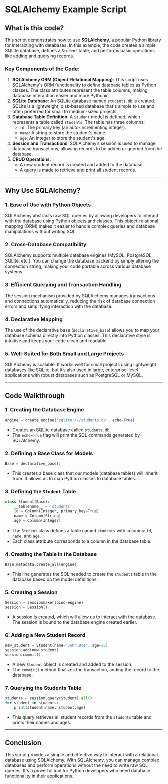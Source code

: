 # SQLAlchemy Example Script

## What is this code?

This script demonstrates how to use **SQLAlchemy**, a popular Python library for interacting with databases. In this example, the code creates a simple SQLite database, defines a `Student` table, and performs basic operations like adding and querying records.

### Key Components of the Code:

1. **SQLAlchemy ORM (Object-Relational Mapping)**: This script uses SQLAlchemy's ORM functionality to define database tables as Python classes. The class attributes represent the table columns, making database interaction easier and more Pythonic.
2. **SQLite Database**: An SQLite database named `students.db` is created. SQLite is a lightweight, disk-based database that's simple to use and often preferred for small to medium-sized projects.
3. **Database Table Definition**: A `Student` model is defined, which represents a table called `students`. The table has three columns:
    - `id`: The primary key (an auto-incrementing integer).
    - `name`: A string to store the student's name.
    - `age`: An integer to store the student's age.
4. **Session and Transactions**: SQLAlchemy’s session is used to manage database transactions, allowing records to be added or queried from the database.
5. **CRUD Operations**:
    - A new student record is created and added to the database.
    - A query is made to retrieve and print all student records.

---

## Why Use SQLAlchemy?

### 1. **Ease of Use with Python Objects**
   SQLAlchemy abstracts raw SQL queries by allowing developers to interact with the database using Python objects and classes. This object-relational mapping (ORM) makes it easier to handle complex queries and database manipulations without writing SQL.

### 2. **Cross-Database Compatibility**
   SQLAlchemy supports multiple database engines (MySQL, PostgreSQL, SQLite, etc.). You can change the database backend by simply altering the connection string, making your code portable across various database systems.

### 3. **Efficient Querying and Transaction Handling**
   The session mechanism provided by SQLAlchemy manages transactions and connections automatically, reducing the risk of database connection errors and simplifying interaction with the database.

### 4. **Declarative Mapping**
   The use of the declarative base (`declarative_base`) allows you to map your database schema directly into Python classes. This declarative style is intuitive and keeps your code clean and readable.

### 5. **Well-Suited for Both Small and Large Projects**
   SQLAlchemy is scalable: It works well for small projects using lightweight databases like SQLite, but it’s also used in large, enterprise-level applications with robust databases such as PostgreSQL or MySQL.

---

## Code Walkthrough

### 1. **Creating the Database Engine**
```python
engine = create_engine('sqlite:///students.db', echo=True)
```
- Creates an SQLite database called `students.db`.
- The `echo=True` flag will print the SQL commands generated by SQLAlchemy.

### 2. **Defining a Base Class for Models**
```python
Base = declarative_base()
```
- This creates a base class that our models (database tables) will inherit from. It allows us to map Python classes to database tables.

### 3. **Defining the `Student` Table**
```python
class Student(Base):
    __tablename__ = 'students'
    id = Column(Integer, primary_key=True)
    name = Column(String)
    age = Column(Integer)
```
- The `Student` class defines a table named `students` with columns: `id`, `name`, and `age`.
- Each class attribute corresponds to a column in the database table.

### 4. **Creating the Table in the Database**
```python
Base.metadata.create_all(engine)
```
- This line generates the SQL needed to create the `students` table in the database based on the model definitions.

### 5. **Creating a Session**
```python
Session = sessionmaker(bind=engine)
session = Session()
```
- A session is created, which will allow us to interact with the database. The session is bound to the database engine created earlier.

### 6. **Adding a New Student Record**
```python
new_student = Student(name="John Doe", age=20)
session.add(new_student)
session.commit()
```
- A new `Student` object is created and added to the session.
- The `commit()` method finalizes the transaction, adding the record to the database.

### 7. **Querying the Students Table**
```python
students = session.query(Student).all()
for student in students:
    print(student.name, student.age)
```
- This query retrieves all student records from the `students` table and prints their names and ages.

---

## Conclusion

This script provides a simple and effective way to interact with a relational database using SQLAlchemy. With SQLAlchemy, you can manage complex databases and perform operations without the need to write raw SQL queries. It's a powerful tool for Python developers who need database functionality in their applications.